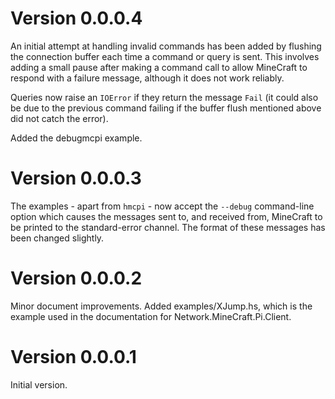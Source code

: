 Version 0.0.0.4
===============

An initial attempt at handling invalid commands has been added by
flushing the connection buffer each time a command or query is sent.
This involves adding a small pause after making a command call to
allow MineCraft to respond with a failure message, although it does
not work reliably.

Queries now raise an `IOError` if they return the message `Fail` (it
could also be due to the previous command failing if the buffer
flush mentioned above did not catch the error).

Added the debugmcpi example.

Version 0.0.0.3
===============

The examples - apart from `hmcpi` - now accept the `--debug` command-line
option which causes the messages sent to, and received from, MineCraft
to be printed to the standard-error channel. The format of these 
messages has been changed slightly.

Version 0.0.0.2
===============

Minor document improvements. Added examples/XJump.hs, which is the
example used in the documentation for Network.MineCraft.Pi.Client.

Version 0.0.0.1
===============

Initial version.
